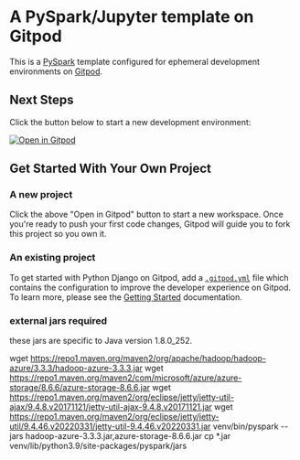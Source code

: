 # A PySpark/Jupyter template on Gitpod

This is a [PySpark](https://spark.apache.org/docs/latest/api/python/) template configured for ephemeral development environments on [Gitpod](https://www.gitpod.io/).

## Next Steps

Click the button below to start a new development environment:

[![Open in Gitpod](https://gitpod.io/button/open-in-gitpod.svg)](https://gitpod.io/#https://github.com/muralisuraparaju-tw/gitpod-python)

## Get Started With Your Own Project

### A new project

Click the above "Open in Gitpod" button to start a new workspace. Once you're ready to push your first code changes, Gitpod will guide you to fork this project so you own it.

### An existing project

To get started with Python Django on Gitpod, add a [`.gitpod.yml`](./.gitpod.yml) file which contains the configuration to improve the developer experience on Gitpod. To learn more, please see the [Getting Started](https://www.gitpod.io/docs/getting-started) documentation.



### external jars required 

these jars are specific to Java version 1.8.0_252.

wget https://repo1.maven.org/maven2/org/apache/hadoop/hadoop-azure/3.3.3/hadoop-azure-3.3.3.jar
wget https://repo1.maven.org/maven2/com/microsoft/azure/azure-storage/8.6.6/azure-storage-8.6.6.jar
wget https://repo1.maven.org/maven2/org/eclipse/jetty/jetty-util-ajax/9.4.8.v20171121/jetty-util-ajax-9.4.8.v20171121.jar
wget https://repo1.maven.org/maven2/org/eclipse/jetty/jetty-util/9.4.46.v20220331/jetty-util-9.4.46.v20220331.jar
venv/bin/pyspark --jars hadoop-azure-3.3.3.jar,azure-storage-8.6.6.jar
cp *.jar venv/lib/python3.9/site-packages/pyspark/jars

